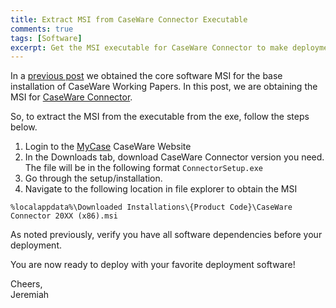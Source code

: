 ```yaml
---
title: Extract MSI from CaseWare Connector Executable
comments: true
tags: [Software]
excerpt: Get the MSI executable for CaseWare Connector to make deployment easier!
---
```

In a [previous post](../Extract-MSI-CaseWare-Working-Papers.md) we obtained the core software MSI for the base installation of CaseWare Working Papers. In this post, we are obtaining the MSI for [CaseWare Connector](https://documentation.caseware.com/2018/Connector/en/Content/Overview/c_Introducing_CaseWare_Connector.htm).

So, to extract the MSI from the executable from the exe, follow the steps below.

1. Login to the [MyCase](https://my.caseware.com/account) CaseWare Website
2. In the Downloads tab, download CaseWare Connector version you need.  
The file will be in the following format `ConnectorSetup.exe `
3. Go through the setup/installation.
4. Navigate to the following location in file explorer to obtain the MSI

`%localappdata%\Downloaded Installations\{Product Code}\CaseWare Connector 20XX (x86).msi`

As noted previously, verify you have all software dependencies before your deployment.

You are now ready to deploy with your favorite deployment software!

Cheers,  
Jeremiah
